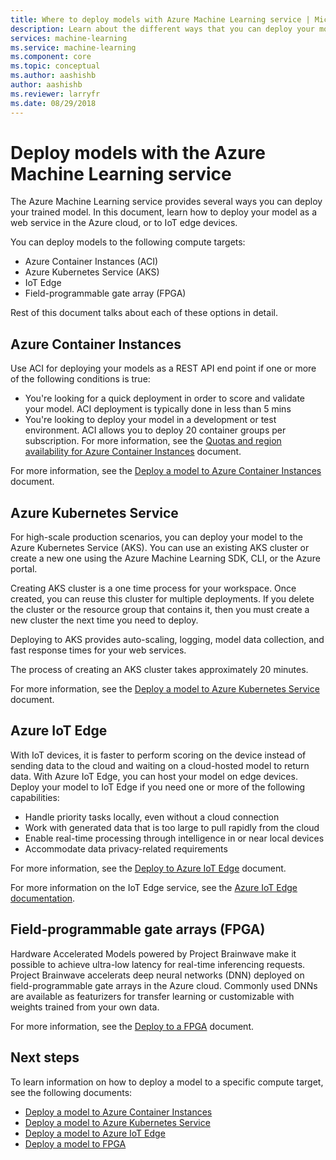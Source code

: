 ```yaml
---
title: Where to deploy models with Azure Machine Learning service | Microsoft Docs
description: Learn about the different ways that you can deploy your models into production using the Azure Machine Learning service.
services: machine-learning
ms.service: machine-learning
ms.component: core
ms.topic: conceptual
ms.author: aashishb
author: aashishb
ms.reviewer: larryfr
ms.date: 08/29/2018
---
```


# Deploy models with the Azure Machine Learning service

The Azure Machine Learning service provides several ways you can deploy your trained model. In this document, learn how to deploy your model as a web service in the Azure cloud, or to IoT edge devices.

You can deploy models to the following compute targets:

- Azure Container Instances (ACI)
- Azure Kubernetes Service (AKS)
- IoT Edge
- Field-programmable gate array (FPGA)

Rest of this document talks about each of these options in detail.

## Azure Container Instances

Use ACI for deploying your models as a REST API end point if one or more of the following conditions is true:
- You're looking for a quick deployment in order to score and validate your model. ACI deployment is typically done in less than 5 mins
- You're looking to deploy your model in a development or test environment. ACI allows you to deploy 20 container groups per subscription. For more information, see the [Quotas and region availability for Azure Container Instances](https://docs.microsoft.com/azure/container-instances/container-instances-quotas) document.

For more information, see the [Deploy a model to Azure Container Instances](how-to-deploy-to-aci.md) document.

## Azure Kubernetes Service

For high-scale production scenarios, you can deploy your model to the Azure Kubernetes Service (AKS). You can use an existing AKS cluster or create a new one using the Azure Machine Learning SDK, CLI, or the Azure portal.

Creating AKS cluster is a one time process for your workspace. Once created, you can reuse this cluster for multiple deployments. If you delete the cluster or the resource group that contains it, then you must create a new cluster the next time you need to deploy.

Deploying to AKS provides auto-scaling, logging, model data collection, and fast response times for your web services. 

The process of creating an AKS cluster takes approximately 20 minutes.

For more information, see the [Deploy a model to Azure Kubernetes Service](how-to-deploy-to-aks.md) document.

## Azure IoT Edge

With IoT devices, it is faster to perform scoring on the device instead of sending data to the cloud and waiting on a cloud-hosted model to return data. With Azure IoT Edge, you can host your model on edge devices. Deploy your model to IoT Edge if you need one or more of the following capabilities:
- Handle priority tasks locally, even without a cloud connection
- Work with generated data that is too large to pull rapidly from the cloud
- Enable real-time processing through intelligence in or near local devices
- Accommodate data privacy-related requirements 

For more information, see the [Deploy to Azure IoT Edge](https://docs.microsoft.com/azure/iot-edge/tutorial-deploy-machine-learning) document.

For more information on the IoT Edge service, see the [Azure IoT Edge documentation](https://docs.microsoft.com/azure/iot-edge/).

## Field-programmable gate arrays (FPGA)

Hardware Accelerated Models powered by Project Brainwave make it possible to achieve ultra-low latency for real-time inferencing requests. Project Brainwave accelerats deep neural networks (DNN) deployed on field-programmable gate arrays in the Azure cloud. Commonly used DNNs are available as featurizers for transfer learning or customizable with weights trained from your own data.

For more information, see the [Deploy to a FPGA](how-to-deploy-fpga-web-service.md) document.

## Next steps

To learn information on how to deploy a model to a specific compute target, see the following documents:

* [Deploy a model to Azure Container Instances](how-to-deploy-to-aci.md)
* [Deploy a model to Azure Kubernetes Service](how-to-deploy-to-aks.md)
* [Deploy a model to Azure IoT Edge](https://docs.microsoft.com/azure/iot-edge/tutorial-deploy-machine-learning)
* [Deploy a model to FPGA](how-to-deploy-fpga-web-service.md)
